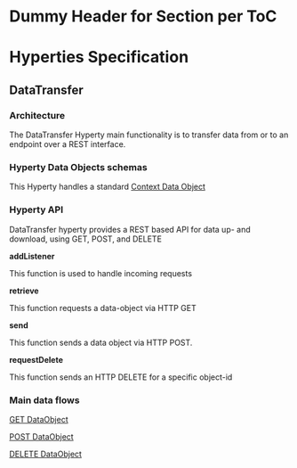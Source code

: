 Dummy Header for Section per ToC
================================

Hyperties Specification
=======================

DataTransfer
-------------------

### Architecture

The DataTransfer Hyperty main functionality is to transfer data from or to an endpoint over a REST interface.

### Hyperty Data Objects schemas

This Hyperty handles a standard [Context Data Object](https://github.com/reTHINK-project/architecture/tree/master/docs/datamodel/context)

### Hyperty API

DataTransfer hyperty provides a REST based API for data up- and download, using GET, POST, and DELETE

**addListener**

This function is used to handle incoming requests

**retrieve**

This function requests a data-object via HTTP GET

**send**

This function sends a data object via HTTP POST.

**requestDelete**

This function sends an HTTP DELETE for a specific object-id

### Main data flows

[GET DataObject]()

[POST DataObject]()

[DELETE DataObject]()

